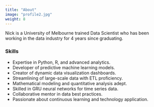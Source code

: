 ```yaml
---
title: "About"
image: "profile2.jpg"
weight: 8
---
```


Nick is a University of Melbourne trained Data Scientist who has been working in the data industry for 4 years since graduating.

### Skills

* Expertise in Python, R, and advanced analytics.
* Developer of predictive machine learning models.
* Creator of dynamic data visualization dashboards.
* Streamlining of large-scale data with ETL proficiency.
* Mathematical modeling and quantitative analysis adept.
* Skilled in GRU neural networks for time series data.
* Collaborative mentor in data best practices.
* Passionate about continuous learning and technology application.

